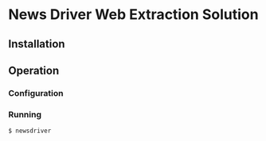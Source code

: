 # News Driver Web Extraction Solution



## Installation

## Operation

### Configuration


### Running

```
$ newsdriver
